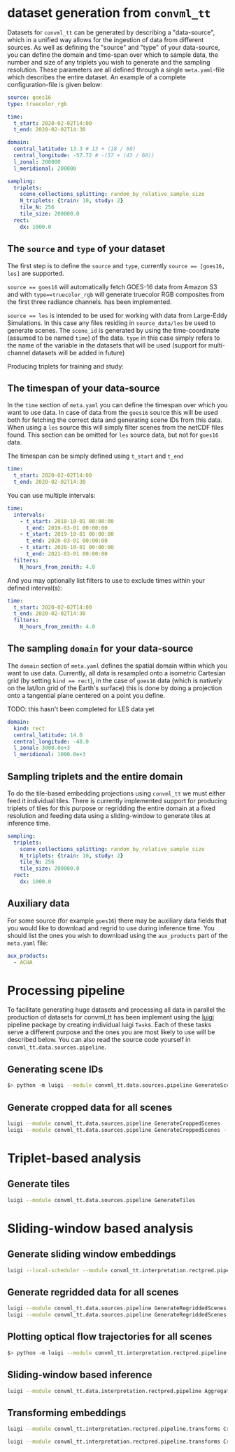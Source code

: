 # dataset generation from `convml_tt`

Datasets for `convml_tt` can be generated by describing a "data-source", which
in a unified way allows for the ingestion of data from different sources. As
well as defining the "source" and "type" of your data-source, you can define
the domain and time-span over which to sample data, the number and size of any
triplets you wish to generate and the sampling resolution. These parameters are
all defined through a single `meta.yaml`-file which describes the entire
dataset. An example of a complete configuration-file is given below:

```yaml
source: goes16
type: truecolor_rgb

time:
  t_start: 2020-02-02T14:00
  t_end: 2020-02-02T14:30

domain:
  central_latitude: 13.3 # 13 + (18 / 60)
  central_longitude: -57.72 # -(57 + (43 / 60))
  l_zonal: 200000
  l_meridional: 200000

sampling:
  triplets:
    scene_collections_splitting: random_by_relative_sample_size
    N_triplets: {train: 10, study: 2}
    tile_N: 256
    tile_size: 200000.0
  rect:
    dx: 1000.0
```

## The `source` and `type` of your dataset

The first step is to define the `source` and `type`, currently `source ==
[goes16, les]` are supported. 

`source == goes16` will automatically fetch
GOES-16 data from Amazon S3 and with `type==truecolor_rgb` will generate
truecolor RGB composites from the first three radiance channels. has been
implemented.

`source == les` is intended to be used for working with data from Large-Eddy
Simulations. In this case any files residing in `source_data/les` be used to
generate scenes. The `scene_id` is generated by using the time-coordinate
(assumed to be named `time`) of the  data. `type` in this case simply refers to
the name of the variable in the datasets that will be used (support for
multi-channel datasets will be added in future)

Producing triplets for training and study:


## The timespan of your data-source

In the `time` section of `meta.yaml` you can define the timespan over which you
want to use data. In case of data from the `goes16` source this will be used
both for fetching the correct data and generating scene IDs from this data.
When using a `les` source this will simply filter scenes from the netCDF files
found. This section can be omitted for `les` source data, but not for `goes16`
data.

The timespan can be simply defined using `t_start` and `t_end`

```yaml
time:
  t_start: 2020-02-02T14:00
  t_end: 2020-02-02T14:30
```

You can use multiple intervals:

```yaml
time:
  intervals:
    - t_start: 2018-10-01 00:00:00
      t_end: 2019-03-01 00:00:00
    - t_start: 2019-10-01 00:00:00
      t_end: 2020-03-01 00:00:00
    - t_start: 2020-10-01 00:00:00
      t_end: 2021-03-01 00:00:00
  filters:
    N_hours_from_zenith: 4.0
```

And you may optionally list filters to use to exclude times within your defined
interval(s):

```yaml
time:
  t_start: 2020-02-02T14:00
  t_end: 2020-02-02T14:30
  filters:
    N_hours_from_zenith: 4.0
```


## The sampling `domain` for your data-source

The `domain` section of `meta.yaml` defines the spatial domain within which you
want to use data. Currently, all data is resampled onto a isometric Cartesian
grid (by setting `kind == rect`), in the case of `goes16` data (which is
natively on the lat/lon grid of the Earth's surface) this is done by doing a
projection onto a tangential plane centered on a point you define.

TODO: this hasn't been completed for LES data yet

```yaml
domain:
  kind: rect
  central_latitude: 14.0
  central_longitude: -48.0
  l_zonal: 3000.0e+3
  l_meridional: 1000.0e+3
```


## Sampling triplets and the entire domain

To do the tile-based embedding projections using `convml_tt` we must either
feed it individual tiles. There is currently implemented support for producing
triplets of tiles for this purpose or regridding the entire domain at a fixed
resolution and feeding data using a sliding-window to generate tiles at
inference time.

```yaml
sampling:
  triplets:
    scene_collections_splitting: random_by_relative_sample_size
    N_triplets: {train: 10, study: 2}
    tile_N: 256
    tile_size: 200000.0
  rect:
    dx: 1000.0
```

## Auxiliary data

For some source (for example `goes16`) there may be auxiliary data fields that
you would like to download and regrid to use during inference time. You should list the ones you wish to download using the `aux_products` part of the `meta.yaml` file:

```yaml
aux_products:
  - ACHA
```

# Processing pipeline

To facilitate generating huge datasets and processing all data in parallel the
production of datasets for convml_tt has been implement using the
[luigi](https://luigi.readthedocs.io/) pipeline package by creating individual
luigi `Task`s. Each of these tasks serve a different purpose and the ones you
are most likely to use will be described below. You can also read the source
code yourself in `convml_tt.data.sources.pipeline`.

## Generating scene IDs

```bash
$> python -m luigi --module convml_tt.data.sources.pipeline GenerateSceneIDs
```

## Generate cropped data for all scenes

```bash
luigi --module convml_tt.data.sources.pipeline GenerateCroppedScenes
luigi --module convml_tt.data.sources.pipeline GenerateCroppedScenes --aux-product ACHA
```

# Triplet-based analysis

## Generate tiles

```bash
luigi --module convml_tt.data.sources.pipeline GenerateTiles
```


# Sliding-window based analysis


## Generate sliding window embeddings

```bash
luigi --local-scheduler --module convml_tt.interpretation.rectpred.pipeline.data AggregateFullDatasetImagePredictionMapData --data-path . --step-size 30 --model-path ml-data/fixednorm-stage-2.torch.pkl
```

## Generate regridded data for all scenes

```bash
luigi --module convml_tt.data.sources.pipeline GenerateRegriddedScenes
luigi --module convml_tt.data.sources.pipeline GenerateRegriddedScenes --aux-product ACHA
```

## Plotting optical flow trajectories for all scenes

```bash
$> python -m luigi --module convml_tt.interpretation.rectpred.pipeline.flow PlotAllScenesWithScenePrefixTrajectories
```

## Sliding-window based inference

```bash
luigi --module convml_tt.data.interpretation.rectpred.pipeline AggregateFullDatasetImagePredictionMapData
```

## Transforming embeddings

```bash
luigi --module convml_tt.interpretation.rectpred.pipeline.transforms CreateAllPredictionMapsDataTransformed --embedding-model-path ml-data/fixednorm-stage-2.torch.pkl --step-size 30 --transform-type pca
```

```bash
luigi --module convml_tt.interpretation.rectpred.pipeline.transforms CreateAllPredictionMapsDataTransformed --embedding-model-path ml-data/fixednorm-stage-2.torch.pkl --step-size 30 --pretrained-transform-model pca_transform
```

